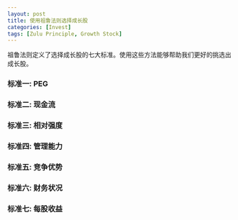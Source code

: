 ```yaml
---
layout: post
title: 使用祖鲁法则选择成长股
categories: [Invest]
tags: [Zulu Principle, Growth Stock]
---
```


祖鲁法则定义了选择成长股的七大标准。使用这些方法能够帮助我们更好的挑选出成长股。
<!--more-->

### 标准一: PEG

### 标准二: 现金流

### 标准三: 相对强度

### 标准四: 管理能力

### 标准五: 竞争优势

### 标准六: 财务状况

### 标准七: 每股收益

